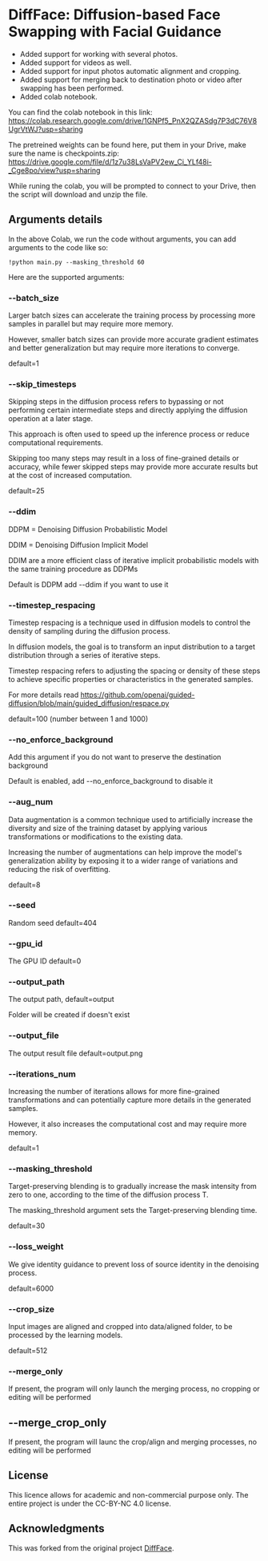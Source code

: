 # DiffFace: Diffusion-based Face Swapping with Facial Guidance

- Added support for working with several photos.
- Added support for videos as well.
- Added support for input photos automatic alignment and cropping.
- Added support for merging back to destination photo or video after swapping has been performed.
- Added colab notebook.

You can find the colab notebook in this link:
https://colab.research.google.com/drive/1GNPf5_PnX2QZASdg7P3dC76V8UgrVtWJ?usp=sharing

The pretreined weights can be found here, put them in your Drive, make sure the name is checkpoints.zip:
https://drive.google.com/file/d/1z7u38LsVaPV2ew_Ci_YLf48i-_Cge8po/view?usp=sharing

While runing the colab, you will be prompted to connect to your Drive, then the script will download and unzip the file.

## Arguments details

In the above Colab, we run the code without arguments, you can add arguments to the code like so:
```
!python main.py --masking_threshold 60
```

Here are the supported arguments:

### --batch_size
Larger batch sizes can accelerate the training process by processing more samples in parallel but may require more memory.

However, smaller batch sizes can provide more accurate gradient estimates and better generalization but may require more iterations to converge.

default=1

### --skip_timesteps
Skipping steps in the diffusion process refers to bypassing or not performing certain intermediate steps and directly applying the diffusion operation at a later stage. 

This approach is often used to speed up the inference process or reduce computational requirements.

Skipping too many steps may result in a loss of fine-grained details or accuracy, while fewer skipped steps may provide more accurate results but at the cost of increased computation.

default=25

### --ddim
DDPM = Denoising Diffusion Probabilistic Model

DDIM = Denoising Diffusion Implicit Model

DDIM are a more efficient class of iterative implicit probabilistic models with the same training procedure as DDPMs

Default is DDPM add --ddim if you want to use it

### --timestep_respacing
Timestep respacing is a technique used in diffusion models to control the density of sampling during the diffusion process. 

In diffusion models, the goal is to transform an input distribution to a target distribution through a series of iterative steps. 

Timestep respacing refers to adjusting the spacing or density of these steps to achieve specific properties or characteristics in the generated samples.

For more details read https://github.com/openai/guided-diffusion/blob/main/guided_diffusion/respace.py

default=100 (number between 1 and 1000)

### --no_enforce_background
Add this argument if you do not want to preserve the destination background

Default is enabled, add --no_enforce_background to disable it

### --aug_num
Data augmentation is a common technique used to artificially increase the diversity and size of the training dataset by applying various transformations or modifications to the existing data.

Increasing the number of augmentations can help improve the model's generalization ability by exposing it to a wider range of variations and reducing the risk of overfitting.

default=8

### --seed
Random seed default=404

### --gpu_id
The GPU ID default=0

### --output_path
The output path, default=output

Folder will be created if doesn't exist

### --output_file
The output result file
default=output.png

### --iterations_num
Increasing the number of iterations allows for more fine-grained transformations and can potentially capture more details in the generated samples.

However, it also increases the computational cost and may require more memory.

default=1

### --masking_threshold
Target-preserving blending is to gradually increase the mask intensity from zero to one, according to the time of the diffusion process T.

The masking_threshold argument sets the Target-preserving blending time.

default=30

### --loss_weight
We give identity guidance to prevent loss of source identity in the denoising process.

default=6000

### --crop_size
Input images are aligned and cropped into data/aligned folder, to be processed by the learning models.

default=512

### --merge_only
If present, the program will only launch the merging process, no cropping or editing will be performed

## --merge_crop_only
If present, the program will launc the crop/align and merging processes, no editing will be performed

## License
This licence allows for academic and non-commercial purpose only. The entire project is under the CC-BY-NC 4.0 license.

## Acknowledgments
This was forked from the original project [DiffFace](https://github.com/hxngiee/DiffFace).

